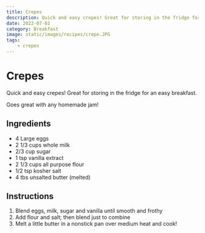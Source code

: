 ```yaml
---
title: Crepes
description: Quick and easy crepes! Great for storing in the fridge for an easy breakfast. Goes great with any homemade jam!
date: 2022-07-01
category: Breakfast
image: static/images/recipes/crepe.JPG
tags: 
    - crepes
---
```


# Crepes

Quick and easy crepes! Great for storing in the fridge for an easy breakfast.

Goes great with any homemade jam!

## Ingredients

- 4 Large eggs
- 2 1/3 cups whole milk
- 2/3 cup sugar
- 1 tsp vanilla extract
- 2 1/3 cups all purpose flour
- 1/2 tsp kosher salt
- 4 tbs unsalted butter (melted)

## Instructions

1. Blend eggs, milk, sugar and vanilla until smooth and frothy
2. Add flour and salt; then blend just to combine
3. Melt a little butter in a nonstick pan over medium heat and cook!

